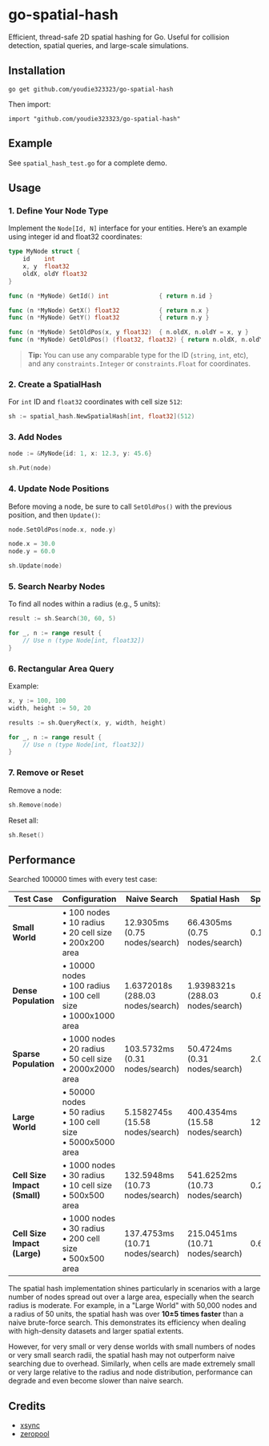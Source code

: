 # go-spatial-hash

Efficient, thread-safe 2D spatial hashing for Go. Useful for collision detection, spatial queries, and large-scale simulations.

## Installation

```
go get github.com/youdie323323/go-spatial-hash
```

Then import: 
```
import "github.com/youdie323323/go-spatial-hash"
```

## Example

See `spatial_hash_test.go` for a complete demo.

## Usage

### 1. Define Your Node Type

Implement the `Node[Id, N]` interface for your entities. Here’s an example using integer id and float32 coordinates:

```go
type MyNode struct {
    id    int
    x, y  float32
    oldX, oldY float32
}

func (n *MyNode) GetId() int              { return n.id }

func (n *MyNode) GetX() float32           { return n.x }
func (n *MyNode) GetY() float32           { return n.y }

func (n *MyNode) SetOldPos(x, y float32)  { n.oldX, n.oldY = x, y }
func (n *MyNode) GetOldPos() (float32, float32) { return n.oldX, n.oldY }
```

> **Tip:** You can use any comparable type for the ID (`string`, `int`, etc), and any `constraints.Integer` or `constraints.Float` for coordinates.

### 2. Create a SpatialHash

For `int` ID and `float32` coordinates with cell size `512`:

```go
sh := spatial_hash.NewSpatialHash[int, float32](512)
```

### 3. Add Nodes

```go
node := &MyNode{id: 1, x: 12.3, y: 45.6}

sh.Put(node)
```

### 4. Update Node Positions

Before moving a node, be sure to call `SetOldPos()` with the previous position, and then `Update()`:

```go
node.SetOldPos(node.x, node.y)

node.x = 30.0
node.y = 60.0

sh.Update(node)
```

### 5. Search Nearby Nodes

To find all nodes within a radius (e.g., 5 units):

```go
result := sh.Search(30, 60, 5)

for _, n := range result {
    // Use n (type Node[int, float32])
}
```

### 6. Rectangular Area Query

Example:

```go
x, y := 100, 100
width, height := 50, 20

results := sh.QueryRect(x, y, width, height)

for _, n := range result {
    // Use n (type Node[int, float32])
}
```

### 7. Remove or Reset

Remove a node:

```go
sh.Remove(node)
```

Reset all:

```go
sh.Reset()
```

## Performance

Searched 100000 times with every test case:

| Test Case                     | Configuration                                     | Naive Search                  | Spatial Hash                 | Speedup |
|-------------------------------|-------------------------------------------------|------------------------------|------------------------------|---------|
| **Small World**               | • 100 nodes<br>• 10 radius<br>• 20 cell size<br>• 200x200 area | 12.9305ms<br>(0.75 nodes/search)     | 66.4305ms<br>(0.75 nodes/search)     | 0.19x   |
| **Dense Population**          | • 10000 nodes<br>• 100 radius<br>• 100 cell size<br>• 1000x1000 area | 1.6372018s<br>(288.03 nodes/search)  | 1.9398321s<br>(288.03 nodes/search)  | 0.84x   |
| **Sparse Population**         | • 1000 nodes<br>• 20 radius<br>• 50 cell size<br>• 2000x2000 area   | 103.5732ms<br>(0.31 nodes/search)    | 50.4724ms<br>(0.31 nodes/search)     | 2.05x   |
| **Large World**               | • 50000 nodes<br>• 50 radius<br>• 100 cell size<br>• 5000x5000 area | 5.1582745s<br>(15.58 nodes/search)   | 400.4354ms<br>(15.58 nodes/search)   | 12.88x  |
| **Cell Size Impact (Small)**  | • 1000 nodes<br>• 30 radius<br>• 10 cell size<br>• 500x500 area     | 132.5948ms<br>(10.73 nodes/search)   | 541.6252ms<br>(10.73 nodes/search)   | 0.24x   |
| **Cell Size Impact (Large)**  | • 1000 nodes<br>• 30 radius<br>• 200 cell size<br>• 500x500 area    | 137.4753ms<br>(10.71 nodes/search)   | 215.0451ms<br>(10.71 nodes/search)   | 0.64x   |

The spatial hash implementation shines particularly in scenarios with a large number of nodes spread out over a large area, especially when the search radius is moderate. For example, in a "Large World" with 50,000 nodes and a radius of 50 units, the spatial hash was over **10±5 times faster** than a naive brute-force search. This demonstrates its efficiency when dealing with high-density datasets and larger spatial extents.

However, for very small or very dense worlds with small numbers of nodes or very small search radii, the spatial hash may not outperform naive searching due to overhead. Similarly, when cells are made extremely small or very large relative to the radius and node distribution, performance can degrade and even become slower than naive search.

## Credits

- [xsync](https://github.com/puzpuzpuz/xsync)
- [zeropool](https://github.com/colega/zeropool)
